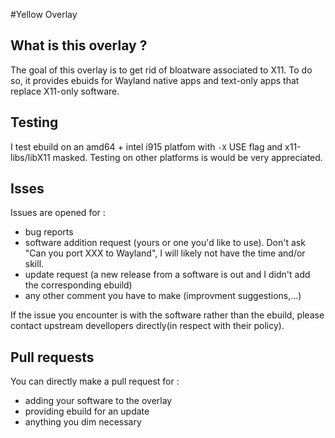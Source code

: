 #Yellow Overlay
## What is this overlay ?
The goal of this overlay is to get rid of bloatware associated to X11.
To do so, it provides ebuids for Wayland native apps and text-only apps that replace X11-only software.

## Testing
I test ebuild on an amd64 + intel i915 platfom with `-X` USE flag and x11-libs/libX11 masked.
Testing on other platforms is would be very appreciated.

## Isses
Issues are opened for :
- bug reports
- software addition request (yours or one you'd like to use). Don't ask "Can you port XXX to Wayland", I will likely not have the time and/or skill. 
- update request (a new release from a software is out and I didn't add the corresponding ebuild)
- any other comment you have to make (improvment suggestions,...)

If the issue you encounter is with the software rather than the ebuild, please contact upstream devellopers directly(in respect with their policy).

## Pull requests
You can directly make a pull request for :
- adding your software to the overlay
- providing ebuild for an update
- anything you dim necessary
